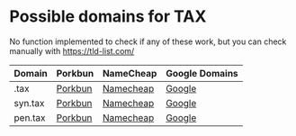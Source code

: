 # Possible domains for TAX

No function implemented to check if any of these work, but you can check manually with https://tld-list.com/

| Domain | Porkbun | NameCheap | Google Domains |
|---|---|---|---|
| .tax | [Porkbun](https://porkbun.com/checkout/search?prb=e814663da1&tlds=&idnLanguage=&search=search&q=.tax) | [Namecheap](https://www.namecheap.com/domains/registration/results/?domain=.tax) | [Google](https://domains.google.com/registrar/search?searchTerm=.tax) |
| syn.tax | [Porkbun](https://porkbun.com/checkout/search?prb=e814663da1&tlds=&idnLanguage=&search=search&q=syn.tax) | [Namecheap](https://www.namecheap.com/domains/registration/results/?domain=syn.tax) | [Google](https://domains.google.com/registrar/search?searchTerm=syn.tax) |
| pen.tax | [Porkbun](https://porkbun.com/checkout/search?prb=e814663da1&tlds=&idnLanguage=&search=search&q=pen.tax) | [Namecheap](https://www.namecheap.com/domains/registration/results/?domain=pen.tax) | [Google](https://domains.google.com/registrar/search?searchTerm=pen.tax) |
